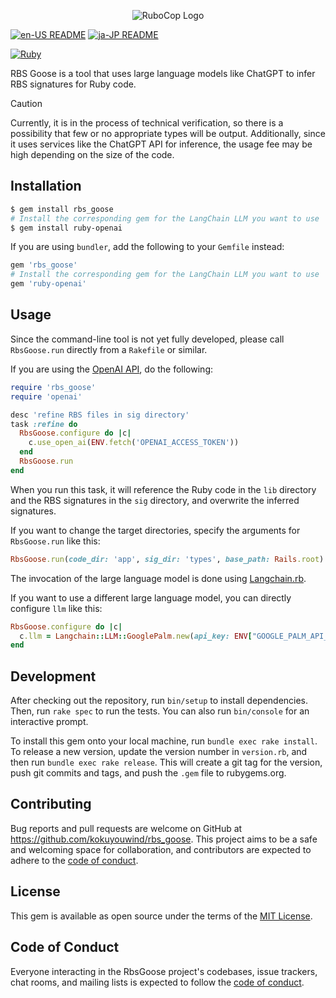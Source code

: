 <p align="center">
  <img src="https://raw.githubusercontent.com/kokuyouwind/rbs_goose/main/assets/logo.svg" alt="RuboCop Logo"/>
</p>

[![en-US README](https://img.shields.io/badge/Multilingual_README-en--US-blue.svg)](/README.md)
[![ja-JP README](https://img.shields.io/badge/Multilingual_README-ja--JP-orangered.svg)](/README-ja.md)

[![Ruby](https://github.com/kokuyouwind/rbs_goose/actions/workflows/main.yml/badge.svg)](https://github.com/kokuyouwind/rbs_goose/actions/workflows/main.yml)

RBS Goose is a tool that uses large language models like ChatGPT to infer RBS signatures for Ruby code.

> [!CAUTION]
> Currently, it is in the process of technical verification, so there is a possibility that few or no appropriate types will be output.
> Additionally, since it uses services like the ChatGPT API for inference, the usage fee may be high depending on the size of the code.

## Installation

```bash
$ gem install rbs_goose
# Install the corresponding gem for the LangChain LLM you want to use
$ gem install ruby-openai
```

If you are using `bundler`, add the following to your `Gemfile` instead:

```ruby
gem 'rbs_goose'
# Install the corresponding gem for the LangChain LLM you want to use
gem 'ruby-openai'
```

## Usage

Since the command-line tool is not yet fully developed, please call `RbsGoose.run` directly from a `Rakefile` or similar.

If you are using the [OpenAI API](https://openai.com/blog/openai-api), do the following:

```ruby
require 'rbs_goose'
require 'openai'

desc 'refine RBS files in sig directory'
task :refine do
  RbsGoose.configure do |c|
    c.use_open_ai(ENV.fetch('OPENAI_ACCESS_TOKEN'))
  end
  RbsGoose.run
end
```

When you run this task, it will reference the Ruby code in the `lib` directory and the RBS signatures in the `sig` directory, and overwrite the inferred signatures.

If you want to change the target directories, specify the arguments for `RbsGoose.run` like this:

```ruby
RbsGoose.run(code_dir: 'app', sig_dir: 'types', base_path: Rails.root)
```

The invocation of the large language model is done using [Langchain.rb](https://github.com/andreibondarev/langchainrb).

If you want to use a different large language model, you can directly configure `llm` like this:

```ruby
RbsGoose.configure do |c|
  c.llm = Langchain::LLM::GooglePalm.new(api_key: ENV["GOOGLE_PALM_API_KEY"])
end
```

## Development

After checking out the repository, run `bin/setup` to install dependencies. Then, run `rake spec` to run the tests. You can also run `bin/console` for an interactive prompt.

To install this gem onto your local machine, run `bundle exec rake install`. To release a new version, update the version number in `version.rb`, and then run `bundle exec rake release`. This will create a git tag for the version, push git commits and tags, and push the `.gem` file to rubygems.org.

## Contributing

Bug reports and pull requests are welcome on GitHub at https://github.com/kokuyouwind/rbs_goose. This project aims to be a safe and welcoming space for collaboration, and contributors are expected to adhere to the [code of conduct](/CODE_OF_CONDUCT.md).

## License

This gem is available as open source under the terms of the [MIT License](https://opensource.org/licenses/MIT).

## Code of Conduct

Everyone interacting in the RbsGoose project's codebases, issue trackers, chat rooms, and mailing lists is expected to follow the [code of conduct](/CODE_OF_CONDUCT.md).